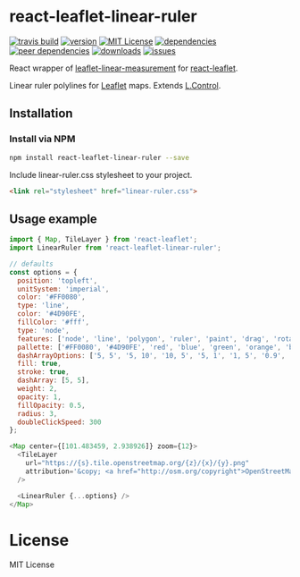 # react-leaflet-linear-ruler

[![travis build](https://img.shields.io/travis/kuka/react-leaflet-linear-ruler.svg?style=plastic)](https://travis-ci.org/kuka/react-leaflet-linear-ruler)
[![version](https://img.shields.io/npm/v/react-leaflet-linear-ruler.svg?style=plastic)](http://npm.im/react-leaflet-linear-ruler)
[![MIT License](https://img.shields.io/npm/l/react-leaflet-linear-ruler.svg?style=plastic)](http://opensource.org/licenses/MIT)
[![dependencies](https://img.shields.io/david/kuka/react-leaflet-linear-ruler.svg?style=plastic)](https://david-dm.org/kuka/react-leaflet-linear-ruler)
[![peer dependencies](https://img.shields.io/david/peer/kuka/react-leaflet-linear-ruler.svg?style=plastic)](https://david-dm.org/kuka/react-leaflet-linear-ruler?type=peer)
[![downloads](https://img.shields.io/npm/dt/react-leaflet-linear-ruler.svg?style=plastic)](http://npm-stat.com/charts.html?package=react-leaflet-linear-ruler&from=2018-01-01)
[![issues](https://img.shields.io/github/issues/kuka/react-leaflet-linear-ruler.svg?style=plastic)](https://github.com/kuka/react-leaflet-linear-ruler/issues)

React wrapper of [leaflet-linear-measurement](https://github.com/NLTGit/Leaflet.LinearMeasurement)
for [react-leaflet](https://github.com/PaulLeCam/react-leaflet).

Linear ruler polylines for [Leaflet](http://leafletjs.com) maps. Extends [L.Control](http://leafletjs.com/reference.html#control).

## Installation

### Install via NPM

```bash
npm install react-leaflet-linear-ruler --save
```

Include linear-ruler.css stylesheet to your project.

```html
<link rel="stylesheet" href="linear-ruler.css">
```

## Usage example

```javascript
import { Map, TileLayer } from 'react-leaflet';
import LinearRuler from 'react-leaflet-linear-ruler';

// defaults
const options = {
  position: 'topleft',
  unitSystem: 'imperial',
  color: '#FF0080',
  type: 'line',
  color: '#4D90FE',
  fillColor: '#fff',
  type: 'node',
  features: ['node', 'line', 'polygon', 'ruler', 'paint', 'drag', 'rotate', 'nodedrag', 'trash'],
  pallette: ['#FF0080', '#4D90FE', 'red', 'blue', 'green', 'orange', 'black'],
  dashArrayOptions: ['5, 5', '5, 10', '10, 5', '5, 1', '1, 5', '0.9', '15, 10, 5', '15, 10, 5, 10', '15, 10, 5, 10, 15', '5, 5, 1, 5'],
  fill: true,
  stroke: true,
  dashArray: [5, 5],
  weight: 2,
  opacity: 1,
  fillOpacity: 0.5,
  radius: 3,
  doubleClickSpeed: 300
};

<Map center={[101.483459, 2.938926]} zoom={12}>
  <TileLayer
    url="https://{s}.tile.openstreetmap.org/{z}/{x}/{y}.png"
    attribution='&copy; <a href="http://osm.org/copyright">OpenStreetMap</a> contributors'
  />

  <LinearRuler {...options} />
</Map>
```

# License

MIT License
